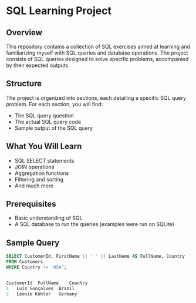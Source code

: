 # SQL Learning Project

## Overview

This repository contains a collection of SQL exercises aimed at learning and familiarizing myself with SQL queries and database operations. The project consists of SQL queries designed to solve specific problems, accompanied by their expected outputs.

## Structure

The project is organized into sections, each detailing a specific SQL query problem. For each section, you will find:

- The SQL query question
- The actual SQL query code
- Sample output of the SQL query

## What You Will Learn

- SQL SELECT statements
- JOIN operations
- Aggregation functions
- Filtering and sorting
- And much more

## Prerequisites

- Basic understanding of SQL
- A SQL database to run the queries (examples were run on SQLite)

## Sample Query

```sql
SELECT CustomerId, FirstName || ' ' || LastName AS FullName, Country
FROM Customers
WHERE Country != 'USA';


CustomerId	FullName	Country
1	Luís Gonçalves	Brazil
2	Leonie Köhler	Germany


```
